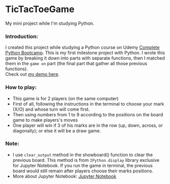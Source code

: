 # TicTacToeGame
My mini project while I'm studying Python.

### Introduction:
I created this project while studying a Python course on Udemy [Complete Python Bootcamp](https://www.udemy.com/course/complete-python-bootcamp/). This is my first milestone project with Python. I wrote this game by breaking it down into parts with separate functions, then I matched them in the `game on` part (the final part that gather all those previous functions).  
Check out [my demo here](https://repl.it/@QuanHoang2/GraveTurquoiseChapters-2).

### How to play:
* This game is for 2 players (on the same computer)
* First of all, following the instructions in the terminal to choose your mark (X/O) and whose turn will come first.
* Then using numbers from 1 to 9 according to the positions on the board game to make players's moves
* One player will win if 3 of his marks are in the row (up, down, across, or diagonally); or else it will be a draw game.

### Note:
* I use `clear_output` method in the showboard() function to clear the previous board. This method is from `IPython.display` library exclusive for Jupyter Notebook. If you run the game in terminal, the previous board would still remain after players choose their marks positions.
* More about Jupyter Notebook: [Jupyter Notebook](https://jupyter.org/)

